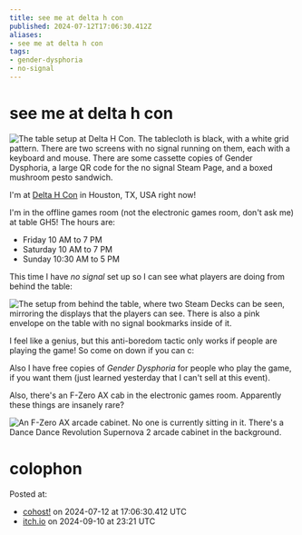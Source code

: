 ```yaml
---
title: see me at delta h con
published: 2024-07-12T17:06:30.412Z
aliases:
- see me at delta h con
tags:
- gender-dysphoria
- no-signal
---
```


# see me at delta h con

![The table setup at Delta H Con. The tablecloth is black, with a white grid pattern. There are two screens with no signal running on them, each with a keyboard and mouse. There are some cassette copies of Gender Dysphoria, a large QR code for the no signal Steam Page, and a boxed mushroom pesto sandwich.](20240712-table.jpg)

I'm at [Delta H Con](https://deltahcon.com/) in Houston, TX, USA right now!

I'm in the offline games room (not the electronic games room, don't ask me) at table GH5! The hours are:
- Friday 10 AM to 7 PM
- Saturday 10 AM to 7 PM
- Sunday 10:30 AM to 5 PM

This time I have _no signal_ set up so I can see what players are doing from behind the table:

![The setup from behind the table, where two Steam Decks can be seen, mirroring the displays that the players can see. There is also a pink envelope on the table with no signal bookmarks inside of it.](20240712-back.jpg)

I feel like a genius, but this anti-boredom tactic only works if people are playing the game! So come on down if you can c:

Also I have free copies of _Gender Dysphoria_ for people who play the game, if you want them (just learned yesterday that I can't sell at this event).

Also, there's an F-Zero AX cab in the electronic games room. Apparently these things are insanely rare?

![An F-Zero AX arcade cabinet. No one is currently sitting in it. There's a Dance Dance Revolution Supernova 2 arcade cabinet in the background.](20240712-fzero.jpg)

# colophon

Posted at:
- [cohost!](https://cohost.org/exodrifter/post/6851868-see-me-at-delta-h-co) on 2024-07-12 at 17:06:30.412 UTC
- [itch.io](https://exodrifter.itch.io/no-signal/devlog/797210/delta-h-con-is-a-mess) on 2024-09-10 at 23:21 UTC
